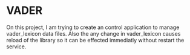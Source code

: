 # VADER
On this project, I am trying to create an control application to manage vader_lexicon data files.
Also the any change in vader_lexicon causes reload of the library so it can be effected immediatly without restart the service.